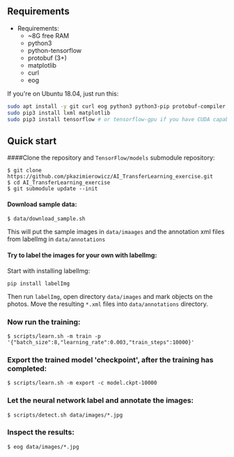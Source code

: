 ## Requirements
* Requirements:
    * ~8G free RAM
    * python3
    * python-tensorflow
    * protobuf (3+)
    * matplotlib
    * curl
    * eog

If you're on Ubuntu 18.04, just run this:

```bash
sudo apt install -y git curl eog python3 python3-pip protobuf-compiler
sudo pip3 install lxml matplotlib
sudo pip3 install tensorflow # or tensorflow-gpu if you have CUDA capable GPU and drivers
```

## Quick start

####Clone the repository and `TensorFlow/models` submodule repository:
```
$ git clone https://github.com/pkazimierowicz/AI_TransferLearning_exercise.git
$ cd AI_TransferLearning_exercise
$ git submodule update --init
```

#### Download sample data:
```
$ data/download_sample.sh
```

This will put the sample images in `data/imaages` and the annotation xml files from labelImg in `data/annotations`


#### Try to label the images for your own with labelImg:
Start with installing labelImg:
```
pip install labelImg
```
Then run `labelImg`, open directory `data/images` and mark objects on the photos.
Move the resulting `*.xml` files into `data/annotations` directory.


### Now run the training:
```
$ scripts/learn.sh -m train -p '{"batch_size":8,"learning_rate":0.003,"train_steps":10000}'
```

### Export the trained model 'checkpoint', after the training has completed:
```
$ scripts/learn.sh -m export -c model.ckpt-10000
```

### Let the neural network label and annotate the images:
```
$ scripts/detect.sh data/images/*.jpg
```

### Inspect the results:
```
$ eog data/images/*.jpg
```
